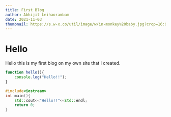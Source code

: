 ```yaml
---
title: First Blog
author: Abhijit Leihaorambam
date: 2021-11-03
thumbnail: https://s.w-x.co/util/image/w/in-monkey%20baby.jpg?crop=16:9&width=480&format=pjpg&auto=webp&quality=60
---
```


# Hello
Hello this is my first blog on my own site that I created.
```js
function hello(){
    console.log("Hello!!");
}
```

```c++
#include<iostream>
int main(){
    std::cout<<"Hello!!"<<std::endl;
    return 0;
}
```

